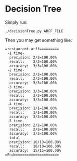 # Decision Tree

Simply run:

    ./decisionTree.py ARFF_FILE

Then you may get something like:

    =restaurant.arff=========
     -1 time-
      precision: 2/2=100.00%
      recall:    2/2=100.00%
      accuracy:  3/3=100.00%
     -2 time-
      precision: 2/2=100.00%
      recall:    2/2=100.00%
      accuracy:  3/3=100.00%
     -3 time-
      precision: 3/3=100.00%
      recall:    3/3=100.00%
      accuracy:  3/3=100.00%
     -4 time-
      precision: 1/1=100.00%
      recall:    1/1=100.00%
      accuracy:  3/3=100.00%
     -5 time-
      precision: 2/2=100.00%
      recall:    2/2=100.00%
      accuracy:  3/3=100.00%
     -total-
      precision: 10/10=100.00%
      recall:    10/10=100.00%
      accuracy:  15/15=100.00%
    =End=====================
